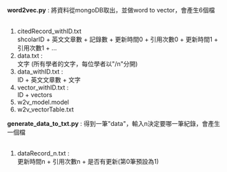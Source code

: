**word2vec.py** : 將資料從mongoDB取出，並做word to vector，會產生6個檔<br><br>
1. citedRecord_withID.txt<br>
    shcolarID + 英文文章數 + 記錄數 + 更新時間0 + 引用次數0 + 更新時間1 + 引用次數1 + ...<br>
2.  data.txt :<br>
    文字 (所有學者的文字，每位學者以"/n"分開)<br>
3. data_withID.txt :<br>
    ID + 英文文章數 + 文字<br>
4. vector_withID.txt :<br>
    ID + vectors<br>
5. w2v_model.model<br>
6. w2v_vectorTable.txt<br>

**generate_data_to_txt.py** : 得到一筆"data"，輸入n決定要哪一筆紀錄，會產生一個檔<br><br>
1. dataRecord_n.txt :<br>
    更新時間n + 引用次數n + 是否有更新(第0筆預設為1)<br>